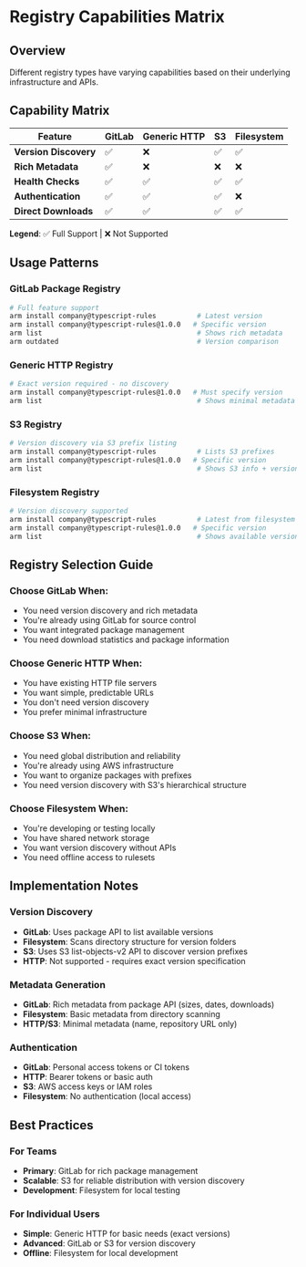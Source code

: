 # Registry Capabilities Matrix

## Overview

Different registry types have varying capabilities based on their underlying infrastructure and APIs.

## Capability Matrix

| Feature | GitLab | Generic HTTP | S3 | Filesystem |
|---------|--------|--------------|----|-----------| 
| **Version Discovery** | ✅ | ❌ | ✅ | ✅ |
| **Rich Metadata** | ✅ | ❌ | ❌ | ❌ |
| **Health Checks** | ✅ | ✅ | ✅ | ✅ |
| **Authentication** | ✅ | ✅ | ✅ | ❌ |
| **Direct Downloads** | ✅ | ✅ | ✅ | ✅ |

**Legend**: ✅ Full Support | ❌ Not Supported

## Usage Patterns

### GitLab Package Registry
```bash
# Full feature support
arm install company@typescript-rules          # Latest version
arm install company@typescript-rules@1.0.0   # Specific version
arm list                                      # Shows rich metadata
arm outdated                                  # Version comparison
```

### Generic HTTP Registry
```bash
# Exact version required - no discovery
arm install company@typescript-rules@1.0.0   # Must specify version
arm list                                      # Shows minimal metadata
```

### S3 Registry
```bash
# Version discovery via S3 prefix listing
arm install company@typescript-rules          # Lists S3 prefixes
arm install company@typescript-rules@1.0.0   # Specific version
arm list                                      # Shows S3 info + versions
```

### Filesystem Registry
```bash
# Version discovery supported
arm install company@typescript-rules          # Latest from filesystem
arm install company@typescript-rules@1.0.0   # Specific version
arm list                                      # Shows available versions
```

## Registry Selection Guide

### Choose GitLab When:
- You need version discovery and rich metadata
- You're already using GitLab for source control
- You want integrated package management
- You need download statistics and package information

### Choose Generic HTTP When:
- You have existing HTTP file servers
- You want simple, predictable URLs
- You don't need version discovery
- You prefer minimal infrastructure

### Choose S3 When:
- You need global distribution and reliability
- You're already using AWS infrastructure
- You want to organize packages with prefixes
- You need version discovery with S3's hierarchical structure

### Choose Filesystem When:
- You're developing or testing locally
- You have shared network storage
- You want version discovery without APIs
- You need offline access to rulesets

## Implementation Notes

### Version Discovery
- **GitLab**: Uses package API to list available versions
- **Filesystem**: Scans directory structure for version folders
- **S3**: Uses S3 list-objects-v2 API to discover version prefixes
- **HTTP**: Not supported - requires exact version specification

### Metadata Generation
- **GitLab**: Rich metadata from package API (sizes, dates, downloads)
- **Filesystem**: Basic metadata from directory scanning
- **HTTP/S3**: Minimal metadata (name, repository URL only)

### Authentication
- **GitLab**: Personal access tokens or CI tokens
- **HTTP**: Bearer tokens or basic auth
- **S3**: AWS access keys or IAM roles
- **Filesystem**: No authentication (local access)

## Best Practices

### For Teams
- **Primary**: GitLab for rich package management
- **Scalable**: S3 for reliable distribution with version discovery
- **Development**: Filesystem for local testing

### For Individual Users
- **Simple**: Generic HTTP for basic needs (exact versions)
- **Advanced**: GitLab or S3 for version discovery
- **Offline**: Filesystem for local development